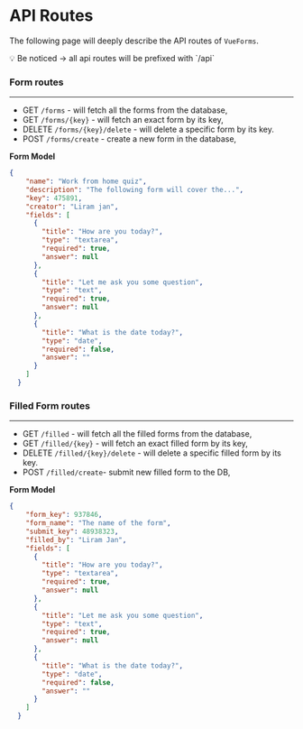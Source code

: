 # API Routes

The following page will deeply describe the API routes of `VueForms`.

<aside>
💡 Be noticed → all api routes will be prefixed with `/api`

</aside>

### Form routes

---

- GET `/forms` - will fetch all the forms from the database,
- GET `/forms/{key}` - will fetch an exact form by its key,
- DELETE `/forms/{key}/delete` - will delete a specific form by its key.
- POST `/forms/create` - create a new form in the database,
    
    

**Form Model**

```json
{
    "name": "Work from home quiz",
    "description": "The following form will cover the...",
    "key": 475891,
    "creator": "Liram jan",
    "fields": [
      {
        "title": "How are you today?",
        "type": "textarea",
        "required": true,
        "answer": null
      },
      {
        "title": "Let me ask you some question",
        "type": "text",
        "required": true,
        "answer": null
      },
      {
        "title": "What is the date today?",
        "type": "date",
        "required": false,
        "answer": ""
      }
    ]
  }
```

### Filled Form routes

---

- GET `/filled` - will fetch all the filled forms from the database,
- GET `/filled/{key}` - will fetch an exact filled form by its key,
- DELETE `/filled/{key}/delete` - will delete a specific filled form by its key.
- POST `/filled/create`- submit new filled form to the DB,
    
    

**Form Model**

```json
{
    "form_key": 937846,
    "form_name": "The name of the form",
    "submit_key": 48938323,
    "filled_by": "Liram Jan",
    "fields": [
      {
        "title": "How are you today?",
        "type": "textarea",
        "required": true,
        "answer": null
      },
      {
        "title": "Let me ask you some question",
        "type": "text",
        "required": true,
        "answer": null
      },
      {
        "title": "What is the date today?",
        "type": "date",
        "required": false,
        "answer": ""
      }
    ]
  }
```
